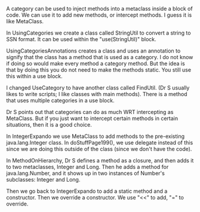 A category can be used to inject methods into a metaclass inside a block of code. We can use it to add new methods, or intercept methods. I guess it is like MetaClass.       

In UsingCategories we create a class called StringUtil to convert a string to SSN format. It can be used within the "use(StringUtil)" block.  

UsingCategoriesAnnotations creates a class and uses an annotation to signify that the class has a method that is used as a category. I do not know if doing so would make every method a category method. But the idea is that by doing this you do not need to make the methods static. You still use this within a use block.   

I changed UseCategory to have another class called FindUtil. (Dr S usually likes to write scripts; I like classes with main methods). There is a method that uses multiple categories in a use block.  

Dr S points out that categories can do as much WRT intercepting as MetaClass. But if you just want to intercept certain methods in certain situations, then it is a good choice.    

In IntegerExpando we use MetaClass to add methods to the pre-existing java.lang.Integer class. In doStuffPage199(), we use delegate instead of this since we are doing this outside of the class (since we don't have the code).    

In MethodOnHierarchy, Dr S defines a method as a closure, and then adds it to two metaclasses, Integer and Long. Then he adds a method for java.lang.Number, and it shows up in two instances of Number's subclasses: Integer and Long.   

Then we go back to IntegerExpando to add a static method and a constructor. Then we override a constructor. We use "<<" to add, "=" to override.      